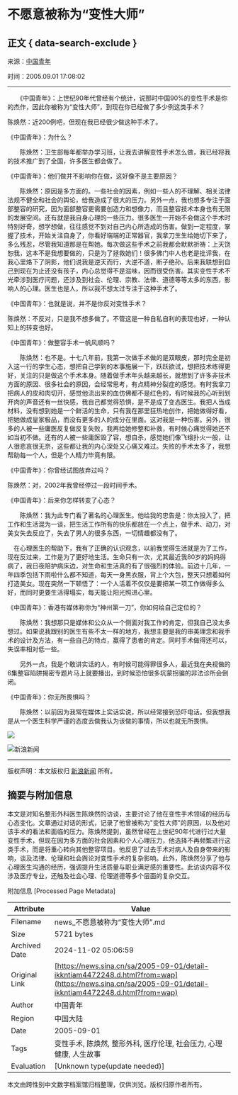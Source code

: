 # 不愿意被称为“变性大师”

## 正文 { data-search-exclude }


来源：[中国青年](https://mobile.sina.com.cn/news/)

时间：2005.09.01 17:08:02

---

　　《中国青年》：上世纪90年代曾经有个统计，说那时中国90%的变性手术是你的杰作，因此你被称为“变性大师”，到现在你已经做了多少例这类手术？

陈焕然：近200例吧，但现在我已经很少做这种手术了。

《中国青年》：为什么？

　　陈焕然：卫生部每年都举办学习班，让我去讲解变性手术怎么做，我已经将我的技术推广到了全国，许多医生都会做了。

《中国青年》：他们做并不影响你在做，这好像不是主要原因？

　　陈焕然：原因是多方面的。一些社会的因素，例如一些人的不理解、相关法律法规不健全和社会的舆论，给我造成了很大的压力。另外一点，我也想多专注于面部整容的研究，因为面部整容更需要创造力和想像力，而且整容技术本身也有无限的发展空间。还有就是我自身心理的一些压力。很多医生一开始不会做这个手术时特别好奇，想学想做，往往感觉不到对自己内心所造成的伤害。做到一定程度，掌握了技术，开始关注自身了，你看好端端的正常器官，我拿刀生生给她切下来了，多么残忍，尽管我知道那是在帮她。每次做这些手术之前我都会默默祈祷：上天饶恕我，这本不是我想要做的，只是为了拯救她们！很多佛门中人也老是批评我，在我心里烙下了阴影，他们说我是逆天而行，大逆不道，断子绝孙。后来我联想到自己到现在为止还没有孩子，内心总觉得不是滋味，因而很受伤害。其实变性手术不光牵涉到医疗问题，还涉及到社会、伦理、宗教、法律、道德等等太多的东西，影响人的心理。医生也是人，所以我不想太过专注于这种手术了。

《中国青年》：也就是说，并不是你反对变性手术？

陈焕然：不反对，只是我不想多做了。不管这是一种自私自利的表现也好，一种认知上的转变也好。

《中国青年》：做整容手术一帆风顺吗？

　　陈焕然：也不是。十七八年前，我第一次做手术做的是双眼皮，那时完全是初入这一行的学生心态，想把自己学到的本事施展一下，跃跃欲试，想把技术练得更好，关注的只是做这个手术本身。随着做手术年头越来越长，就想到了许多非技术方面的原因、很多社会的原因，会经常思考，有点精神分裂症的感觉。有时我拿刀把病人的皮和肉切开，感觉他流出来的血仿佛都不是红色的，有时候我的心听到划开肉的声音还有一丝快感，我自己都觉得恐惧，是不是成了变态医生。我把人当成材料，没有想到她是一个鲜活的生命，只有我在那里狂热地创作，把她做得好看，把她做成皇家极品，而没有更多的人的成分在里面。这对我是一种伤害。另外，很多的人被一些庸医反复做反复失败，我再给她修整和补救，有时候心痛觉得她还不如当初不做。还有的人被一些庸医毁了容，想自杀，感觉她们像飞蛾扑火一般，让人很悲哀很无奈，这些都让我的内心深处又心痛又难过。失败的手术太多了，我想帮助每一个人，但是个人精力毕竟有限。

《中国青年》：你曾经试图放弃过吗？

陈焕然：对，2002年我曾经停过一段时间手术。

《中国青年》：后来你怎样转变了心态？

　　陈焕然：我为此专门看了著名的心理医生。他给我的忠告是：你太投入了，把工作和生活混为一谈，把生活工作所有的快乐都放在一个点上，做手术、动刀，对美女失去反应了，失去了男人的很多东西，一切情趣都没有了。

　在心理医生的帮助下，我有了正确的认识观念，以前我觉得生活就是为了工作，现在反过来，工作是为了更好地生活。生命只有一次，尤其最近我80岁的妈妈得病了，我日夜陪护病床边，对生命和生活真的有了很强烈的体验。前边十几年，一年四季包括下雨啦什么都不知道，每天一身黑衣服，背上个大包，整天只想着如何打造美女。现在突然一下顿悟了：一个人活着不仅仅是要把某一项工作做得多么好，而同时更要生活得塌实，每天能让阳光照进心里。

《中国青年》：香港有媒体称你为“神州第一刀”，你如何给自己定位的？

　　陈焕然：我想那只是媒体和公众从一个侧面对我工作的肯定，但我自己没太多想过。如果说我跟别的医生有些不太一样的地方，我想主要是我的审美理念和我手术的设计及方法，有一些自己的特点，赢得了患者的肯定。同时手术做得还可以，失误率相对低一些。

　　另外一点，我是个敢讲实话的人，有时候可能得罪很多人，最近我在央视做的6集整容陷阱揭密专题片马上就要播出，到时候恐怕很多坑蒙拐骗的非法诊所会倒闭。

《中国青年》：你无所畏惧吗？

　　陈焕然：以前因为我常在媒体上实话实说，所以经常接到恐吓电话。但我想我是从一个医生科学严谨的态度去做我认为该做的事情，所以也就无所畏惧。

![](https://n.sinaimg.cn/default/2fb77759/20151125/320X320.png)

![新浪新闻](https://n.sinaimg.cn/default/80905340/20200331/sinalogo.png)

---

版权声明：本文版权归 [新浪新闻](https://mobile.sina.com.cn/news/) 所有。

## 摘要与附加信息

<!-- tcd_abstract -->
本文是对知名整形外科医生陈焕然的访谈，主要讨论了他在变性手术领域的经历与心态变化。文章通过对话的形式，记录了他曾被称为"变性大师"的原因，以及他对该手术的看法和面临的压力。陈焕然提到，虽然曾经在上世纪90年代进行过大量变性手术，但现在因为多方面的社会因素和个人心理压力，他选择不再频繁进行这类手术，而是将重心转向其他整容项目。他反思了过去手术对病人及自身带来的影响，谈及法律、伦理和社会舆论对变性手术的复杂影响。此外，陈焕然分享了他与心理医生沟通的经历，强调提升生活质量与职业满足感的重要性。此访谈内容不仅涉及医疗专业，还触及社会心理、伦理道德等多个层面的复杂交互。
<!-- tcd_abstract_end -->

附加信息 [Processed Page Metadata]

| Attribute       | Value                                  |
|-----------------|----------------------------------------|
| Filename        | news_不愿意被称为“变性大师”.md                             |
| Size            | 5721 bytes                           |
| Archived Date   | 2024-11-02 05:06:59                             |
| Original Link   | [https://news.sina.cn/sa/2005-09-01/detail-ikkntiam4472248.d.html?from=wap](https://news.sina.cn/sa/2005-09-01/detail-ikkntiam4472248.d.html?from=wap)                       |
| Author          | 中国青年                               |
| Region          | 中国大陆                               |
| Date            | 2005-09-01                                 |
| Tags            | 变性手术, 陈焕然, 整形外科, 医疗伦理, 社会压力, 心理健康, 人生故事                                 |
| Evaluation            | [Unknown type(update needed)]                                 |
<!-- tcd_table_end -->

本文由跨性别中文数字档案馆归档整理，仅供浏览。版权归原作者所有。
